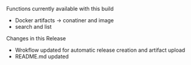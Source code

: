 Functions currently available with this build
- Docker artifacts -> conatiner and image
- search and list

Changes in this Release
- Wrokflow updated for automatic release creation and artifact upload
- README.md updated